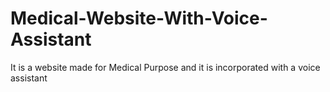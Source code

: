 # Medical-Website-With-Voice-Assistant
It is a website made for Medical Purpose and it is incorporated with a voice assistant
